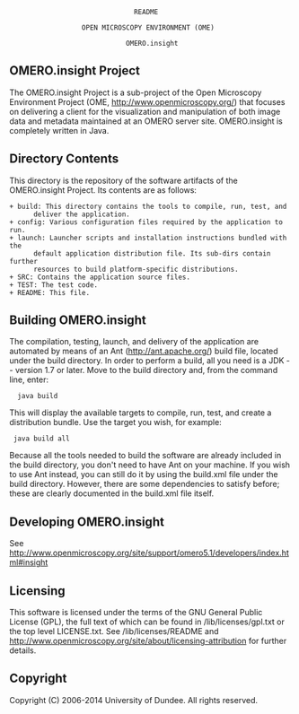 


                                   README

                      OPEN MICROSCOPY ENVIRONMENT (OME)

                                 OMERO.insight







  OMERO.insight Project
  ---------------------

  The OMERO.insight Project is a sub-project of the Open Microscopy Environment
  Project (OME, http://www.openmicroscopy.org/) that focuses on delivering a
  client for the visualization and manipulation of both image data and metadata
  maintained at an OMERO server site.
  OMERO.insight is completely written in Java.



  Directory Contents
  ------------------

  This directory is the repository of the software artifacts of the
  OMERO.insight Project. Its contents are as follows:

    + build: This directory contains the tools to compile, run, test, and
          deliver the application.
    + config: Various configuration files required by the application to run.
    + launch: Launcher scripts and installation instructions bundled with the
          default application distribution file. Its sub-dirs contain further
          resources to build platform-specific distributions.
    + SRC: Contains the application source files.
    + TEST: The test code.
    + README: This file.



  Building OMERO.insight
  ----------------------

  The compilation, testing, launch, and delivery of the application are
  automated by means of an Ant (http://ant.apache.org/) build file, located
  under the build directory. In order to perform a build, all you need is
  a JDK -- version 1.7 or later. Move to the build directory and, from the
  command line, enter:
  
      java build
  
  This will display the available targets to compile, run, test, and create a
  distribution bundle. Use the target you wish, for example:
  
     java build all
  
  Because all the tools needed to build the software are already included in
  the build directory, you don't need to have Ant on your machine.
  If you wish to use Ant instead, you can still do it by using the build.xml
  file under the build directory. However, there are some dependencies to
  satisfy before; these are clearly documented in the build.xml file itself.



  Developing OMERO.insight
  ------------------------

  See http://www.openmicroscopy.org/site/support/omero5.1/developers/index.html#insight



  Licensing
  ---------

  This software is licensed under the terms of the GNU General Public
  License (GPL), the full text of which can be found in /lib/licenses/gpl.txt or
  the top level LICENSE.txt. See /lib/licenses/README and
  http://www.openmicroscopy.org/site/about/licensing-attribution for further details.



  Copyright
  ---------

  Copyright (C) 2006-2014 University of Dundee. All rights reserved.


